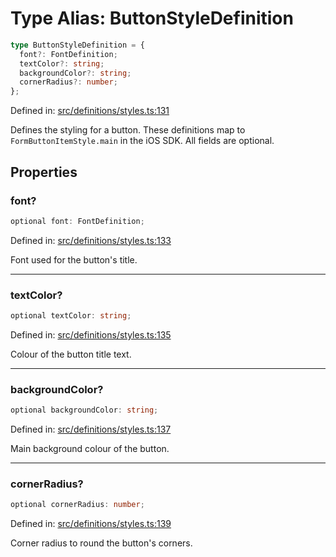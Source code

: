 # Type Alias: ButtonStyleDefinition

```ts
type ButtonStyleDefinition = {
  font?: FontDefinition;
  textColor?: string;
  backgroundColor?: string;
  cornerRadius?: number;
};
```

Defined in: [src/definitions/styles.ts:131](https://github.com/Fiksuruoka-fi/capacitor-adyen/blob/ec0298b54122e01d83010c917a8a16a8b41bbdb4/src/definitions/styles.ts#L131)

Defines the styling for a button. These definitions map to
`FormButtonItemStyle.main` in the iOS SDK. All fields are optional.

## Properties

### font?

```ts
optional font: FontDefinition;
```

Defined in: [src/definitions/styles.ts:133](https://github.com/Fiksuruoka-fi/capacitor-adyen/blob/ec0298b54122e01d83010c917a8a16a8b41bbdb4/src/definitions/styles.ts#L133)

Font used for the button's title.

***

### textColor?

```ts
optional textColor: string;
```

Defined in: [src/definitions/styles.ts:135](https://github.com/Fiksuruoka-fi/capacitor-adyen/blob/ec0298b54122e01d83010c917a8a16a8b41bbdb4/src/definitions/styles.ts#L135)

Colour of the button title text.

***

### backgroundColor?

```ts
optional backgroundColor: string;
```

Defined in: [src/definitions/styles.ts:137](https://github.com/Fiksuruoka-fi/capacitor-adyen/blob/ec0298b54122e01d83010c917a8a16a8b41bbdb4/src/definitions/styles.ts#L137)

Main background colour of the button.

***

### cornerRadius?

```ts
optional cornerRadius: number;
```

Defined in: [src/definitions/styles.ts:139](https://github.com/Fiksuruoka-fi/capacitor-adyen/blob/ec0298b54122e01d83010c917a8a16a8b41bbdb4/src/definitions/styles.ts#L139)

Corner radius to round the button's corners.

